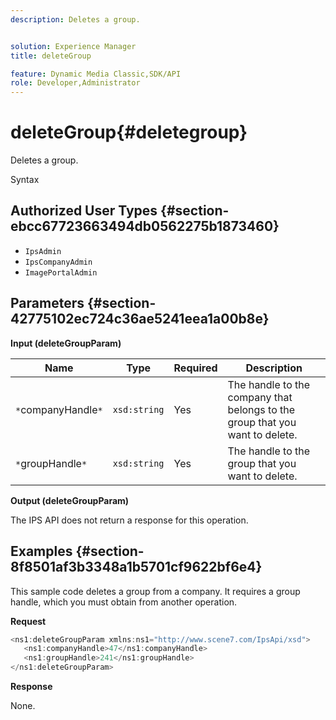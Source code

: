 ```yaml
---
description: Deletes a group.


solution: Experience Manager
title: deleteGroup

feature: Dynamic Media Classic,SDK/API
role: Developer,Administrator
---
```


# deleteGroup{#deletegroup}

Deletes a group.

 Syntax 

## Authorized User Types {#section-ebcc67723663494db0562275b1873460}

* `IpsAdmin` 
* `IpsCompanyAdmin` 
* `ImagePortalAdmin`

## Parameters {#section-42775102ec724c36ae5241eea1a00b8e}

**Input (deleteGroupParam)** 

|  Name  | Type  | Required  | Description  |
|---|---|---|---|
|  `*`companyHandle`*`  | `xsd:string`  | Yes  | The handle to the company that belongs to the group that you want to delete.  |
|  `*`groupHandle`*`  | `xsd:string`  | Yes  | The handle to the group that you want to delete.  |

**Output (deleteGroupParam)**

The IPS API does not return a response for this operation.

## Examples {#section-8f8501af3b3348a1b5701cf9622bf6e4}

This sample code deletes a group from a company. It requires a group handle, which you must obtain from another operation.

**Request** 

```java
<ns1:deleteGroupParam xmlns:ns1="http://www.scene7.com/IpsApi/xsd">
   <ns1:companyHandle>47</ns1:companyHandle>
   <ns1:groupHandle>241</ns1:groupHandle>
</ns1:deleteGroupParam>
```

**Response**

None. 
